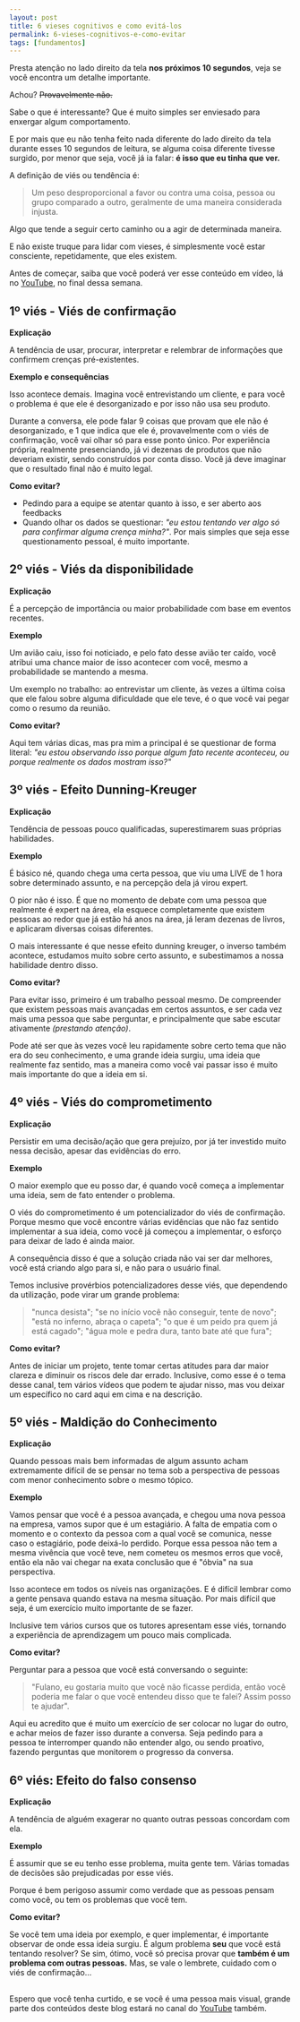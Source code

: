 ```yaml
---
layout: post
title: 6 vieses cognitivos e como evitá-los
permalink: 6-vieses-cognitivos-e-como-evitar
tags: [fundamentos]
---
```


Presta atenção no lado direito da tela **nos próximos 10 segundos**, veja se você encontra um detalhe importante.

Achou? ~~Provavelmente não.~~

Sabe o que é interessante? Que é muito simples ser enviesado para enxergar algum comportamento.

E por mais que eu não tenha feito nada diferente do lado direito da tela durante esses 10 segundos de leitura, se alguma coisa diferente tivesse surgido, por menor que seja, você já ia falar: **é isso que eu tinha que ver.**

A definição de viés ou tendência é:

> Um peso desproporcional a favor ou contra uma coisa, pessoa ou grupo
> comparado a outro, geralmente de uma maneira considerada injusta.

Algo que tende a seguir certo caminho ou a agir de determinada maneira.

E não existe truque para lidar com vieses, é simplesmente você estar consciente, repetidamente, que eles existem.

Antes de começar, saiba que você poderá ver esse conteúdo em vídeo, lá no [YouTube](https://youtube.com/c/ogiampaolo), no final dessa semana.


## **1º viés - Viés de confirmação**

**Explicação**

A tendência de usar, procurar, interpretar e relembrar de informações que confirmem crenças pré-existentes.

**Exemplo e consequências**

Isso acontece demais. Imagina você entrevistando um cliente, e para você o problema é que ele é desorganizado e por isso não usa seu produto. 

Durante a conversa, ele pode falar 9 coisas que provam que ele não é desorganizado, e 1 que indica que ele é, provavelmente com o viés de confirmação, você vai olhar só para esse ponto único. Por experiência própria, realmente presenciando, já vi dezenas de produtos que não deveriam existir, sendo construídos por conta disso. Você já deve imaginar que o resultado final não é muito legal.

**Como evitar?**

- Pedindo para a equipe se atentar quanto à isso, e ser aberto aos feedbacks
- Quando olhar os dados se questionar: *"eu estou tentando ver algo só para confirmar alguma crença minha?"*. Por mais simples que seja esse questionamento pessoal, é muito importante.

## 2º viés - Viés da disponibilidade

**Explicação**

É a percepção de importância ou maior probabilidade com base em eventos recentes.

**Exemplo**

Um avião caiu, isso foi noticiado, e pelo fato desse avião ter caído, você atribui uma chance maior de isso acontecer com você, mesmo a probabilidade se mantendo a mesma.

Um exemplo no trabalho: ao entrevistar um cliente, às vezes a última coisa que ele falou sobre alguma dificuldade que ele teve, é o que você vai pegar como o resumo da reunião.

**Como evitar?**

Aqui tem várias dicas, mas pra mim a principal é se questionar de forma literal: *"eu estou observando isso porque algum fato recente aconteceu, ou porque realmente os dados mostram isso?"*



## 3º viés - Efeito Dunning-Kreuger

**Explicação**

Tendência de pessoas pouco qualificadas, superestimarem suas próprias habilidades.

**Exemplo**

É básico né, quando chega uma certa pessoa, que viu uma LIVE de 1 hora sobre determinado assunto, e na percepção dela já virou expert. 

O pior não é isso. É que no momento de debate com uma pessoa que realmente é expert na área, ela esquece completamente que existem pessoas ao redor que já estão há anos na área, já leram dezenas de livros, e aplicaram diversas coisas diferentes.

O mais interessante é que nesse efeito dunning kreuger, o inverso também acontece, estudamos muito sobre certo assunto, e subestimamos a nossa habilidade dentro disso.

**Como evitar?**

Para evitar isso, primeiro é um trabalho pessoal mesmo. De compreender que existem pessoas mais avançadas em certos assuntos, e ser cada vez mais uma pessoa que sabe perguntar, e principalmente que sabe escutar ativamente *(prestando atenção)*. 

Pode até ser que às vezes você leu rapidamente sobre certo tema que não era do seu conhecimento, e uma grande ideia surgiu, uma ideia que realmente faz sentido, mas a maneira como você vai passar isso é muito mais importante do que a ideia em si.

## 4º viés - Viés do comprometimento

**Explicação**

Persistir em uma decisão/ação que gera prejuízo, por já ter investido muito nessa decisão, apesar das evidências do erro.

**Exemplo**

O maior exemplo que eu posso dar, é quando você começa a implementar uma ideia, sem de fato entender o problema.

O viés do comprometimento é um potencializador do viés de confirmação. Porque mesmo que você encontre várias evidências que não faz sentido implementar a sua ideia, como você já começou a implementar, o esforço para deixar de lado é ainda maior.

A consequência disso é que a solução criada não vai ser dar melhores, você está criando algo para si, e não para o usuário final.

Temos inclusive provérbios potencializadores desse viés, que dependendo da utilização, pode virar um grande problema:

>"nunca desista";
"se no início você não conseguir, tente de novo"; 
"está no inferno, abraça o capeta"; 
"o que é um peido pra quem já está cagado"; 
"água mole e pedra dura, tanto bate até que fura";

**Como evitar?**

Antes de iniciar um projeto, tente tomar certas atitudes para dar maior clareza e diminuir os riscos dele dar errado. Inclusive, como esse é o tema desse canal, tem vários vídeos que podem te ajudar nisso, mas vou deixar um específico no card aqui em cima e na descrição.



## 5º viés - Maldição do Conhecimento

**Explicação**

Quando pessoas mais bem informadas de algum assunto acham extremamente difícil de se pensar no tema sob a perspectiva de pessoas com menor conhecimento sobre o mesmo tópico.

**Exemplo**

Vamos pensar que você é a pessoa avançada, e chegou uma nova pessoa na empresa, vamos supor que é um estagiário. A falta de empatia com o momento e o contexto da pessoa com a qual você se comunica, nesse caso o estagiário, pode deixá-lo perdido. Porque essa pessoa não tem a mesma vivência que você teve, nem cometeu os mesmos erros que você, então ela não vai chegar na exata conclusão que é "óbvia" na sua perspectiva.

Isso acontece em todos os níveis nas organizações. E é difícil lembrar como a gente pensava quando estava na mesma situação. Por mais difícil que seja, é um exercício muito importante de se fazer.

Inclusive tem vários cursos que os tutores apresentam esse viés, tornando a experiência de aprendizagem um pouco mais complicada.

**Como evitar?**

Perguntar para a pessoa que você está conversando o seguinte:

> "Fulano, eu gostaria muito que você não ficasse perdida, então você
> poderia me falar o que você entendeu disso que te falei? Assim posso
> te ajudar".

Aqui eu acredito que é muito um exercício de ser colocar no lugar do outro, e achar meios de fazer isso durante a conversa. Seja pedindo para a pessoa te interromper quando não entender algo, ou sendo proativo, fazendo perguntas que monitorem o progresso da conversa.

## 6º viés: Efeito do falso consenso

**Explicação**

A tendência de alguém exagerar no quanto outras pessoas concordam com ela.

**Exemplo**

É assumir que se eu tenho esse problema, muita gente tem. Várias tomadas de decisões são prejudicadas por esse viés.

Porque é bem perigoso assumir como verdade que as pessoas pensam como você, ou tem os problemas que você tem.

**Como evitar?**

Se você tem uma ideia por exemplo, e quer implementar, é importante observar de onde essa ideia surgiu. É algum problema **seu** que você está tentando resolver? Se sim, ótimo, você só precisa provar que **também é um problema com outras pessoas.** Mas, se vale o lembrete, cuidado com o viés de confirmação...

##

Espero que você tenha curtido, e se você é uma pessoa mais visual, grande parte dos conteúdos deste blog estará no canal do [YouTube](https://youtube.com/c/ogiampaolo) também. 
